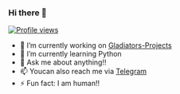 ### Hi there 👋

[![Profile views](https://komarev.com/ghpvc/?username=Gladiator-007&label=Profile%20views)](https://github.com/Gladiator-007)

- 🔭 I’m currently working on [Gladiators-Projects](https://github.com/Gladiators-Projects)
- 🌱 I’m currently learning Python
- 💬 Ask me about anything!!
- 📫 Youcan also reach me via [Telegram](https://t.me/Pika_Pika_Pikachuuu)
- ⚡ Fun fact: I am human!!

